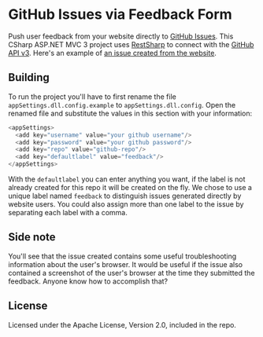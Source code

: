 GitHub Issues via Feedback Form
===============================

Push user feedback from your website directly to [GitHub Issues](https://github.com/blog/831-issues-2-0-the-next-generation). This CSharp ASP.NET MVC 3 project uses [RestSharp](https://github.com/restsharp/RestSharp) to connect with the [GitHub API v3](http://developer.github.com/v3/). Here's an example of [an issue created from the website](https://github.com/otint/github-issues-via-feedback-form/issues/7).

## Building

To run the project you'll have to first rename the file `appSettings.dll.config.example` to `appSettings.dll.config`. Open the renamed file and substitute the values in this section with your information:

```csharp
<appSettings>
  <add key="username" value="your github username"/>
  <add key="password" value="your github password"/>
  <add key="repo" value="github-repo"/>
  <add key="defaultlabel" value="feedback"/>
</appSettings>
```

With the `defaultlabel` you can enter anything you want, if the label is not already created for this repo it will be created on the fly. We chose to use a unique label named `feedback` to distinguish issues generated directly by website users. You could also assign more than one label to the issue by separating each label with a comma.


## Side note

You'll see that the issue created contains some useful troubleshooting information about the user's browser. It would be useful if the issue also contained a screenshot of the user's browser at the time they submitted the feedback. Anyone know how to accomplish that?
 
## License

Licensed under the Apache License, Version 2.0, included in the repo.
